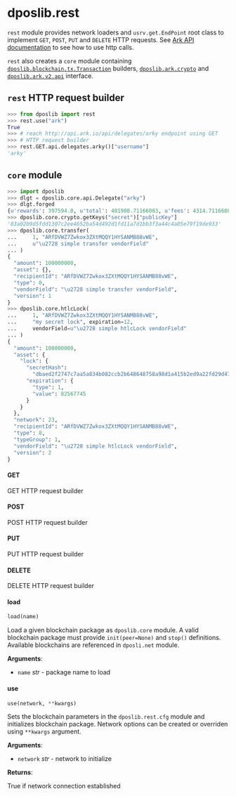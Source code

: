 <a name="dposlib.rest"></a>
# dposlib.rest

`rest` module provides network loaders and `usrv.get.EndPoint` root class to
implement `GET`, `POST`, `PUT` and `DELETE` HTTP requests. See
[Ark API documentation](
    https://api.ark.dev/public-rest-api/getting-started
) to see how to use http calls.

`rest` also creates a `core` module containing
[`dposlib.blockchain.tx.Transaction`](blockchain.md#transaction-objects)
builders, [`dposlib.ark.crypto`](crypto.md) and [`dposlib.ark.v2.api`](
    blockchain.md#dposlibarkv2api
) interface.

## `rest` HTTP request builder
```python
>>> from dposlib import rest
>>> rest.use("ark")
True
>>> # reach http://api.ark.io/api/delegates/arky endpoint using GET
>>> # HTTP request builder
>>> rest.GET.api.delegates.arky()["username"]
'arky'
```

## `core` module
```python
>>> import dposlib
>>> dlgt = dposlib.core.api.Delegate("arky")
>>> dlgt.forged
{u'rewards': 397594.0, u'total': 401908.71166083, u'fees': 4314.71166083}
>>> dposlib.core.crypto.getKeys("secret")["publicKey"]
'03a02b9d5fdd1307c2ee4652ba54d492d1fd11a7d1bb3f3a44c4a05e79f19de933'
>>> dposlib.core.transfer(
...     1, "ARfDVWZ7Zwkox3ZXtMQQY1HYSANMB88vWE",
...     u"\u2728 simple transfer vendorField"
... )
{
  "amount": 100000000,
  "asset": {},
  "recipientId": "ARfDVWZ7Zwkox3ZXtMQQY1HYSANMB88vWE",
  "type": 0,
  "vendorField": "\u2728 simple transfer vendorField",
  "version": 1
}
>>> dposlib.core.htlcLock(
...     1, "ARfDVWZ7Zwkox3ZXtMQQY1HYSANMB88vWE",
...     "my secret lock", expiration=12,
...     vendorField=u"\u2728 simple htlcLock vendorField"
... )
{
  "amount": 100000000,
  "asset": {
    "lock": {
      "secretHash":
        "dbaed2f2747c7aa5a834b082ccb2b648648758a98d1a415b2ed9a22fd29d47cb",
      "expiration": {
        "type": 1,
        "value": 82567745
      }
    }
  },
  "network": 23,
  "recipientId": "ARfDVWZ7Zwkox3ZXtMQQY1HYSANMB88vWE",
  "type": 8,
  "typeGroup": 1,
  "vendorField": "\u2728 simple htlcLock vendorField",
  "version": 2
}
```

<a name="dposlib.rest.GET"></a>
#### GET

GET HTTP request builder

<a name="dposlib.rest.POST"></a>
#### POST

POST HTTP request builder

<a name="dposlib.rest.PUT"></a>
#### PUT

PUT HTTP request builder

<a name="dposlib.rest.DELETE"></a>
#### DELETE

DELETE HTTP request builder

<a name="dposlib.rest.load"></a>
#### load

```python
load(name)
```

Load a given blockchain package as `dposlib.core` module. A valid
blockchain package must provide `init(peer=None)` and `stop()` definitions.
Available blockchains are referenced in `dposli.net` module.

**Arguments**:

- `name` _str_ - package name to load

<a name="dposlib.rest.use"></a>
#### use

```python
use(network, **kwargs)
```

Sets the blockchain parameters in the `dposlib.rest.cfg` module and
initializes blockchain package. Network options can be created or overriden
using `**kwargs` argument.

**Arguments**:

- `network` _str_ - network to initialize

**Returns**:

  True if network connection established

